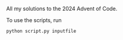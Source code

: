 All my solutions to the 2024 Advent of Code. 

To use the scripts, run
```
python script.py inputfile
```
